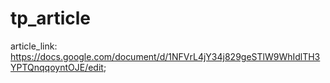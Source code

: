 # tp_article

article_link: 
https://docs.google.com/document/d/1NFVrL4jY34j829geSTlW9WhIdlTH3YPTQnqqoyntOJE/edit;